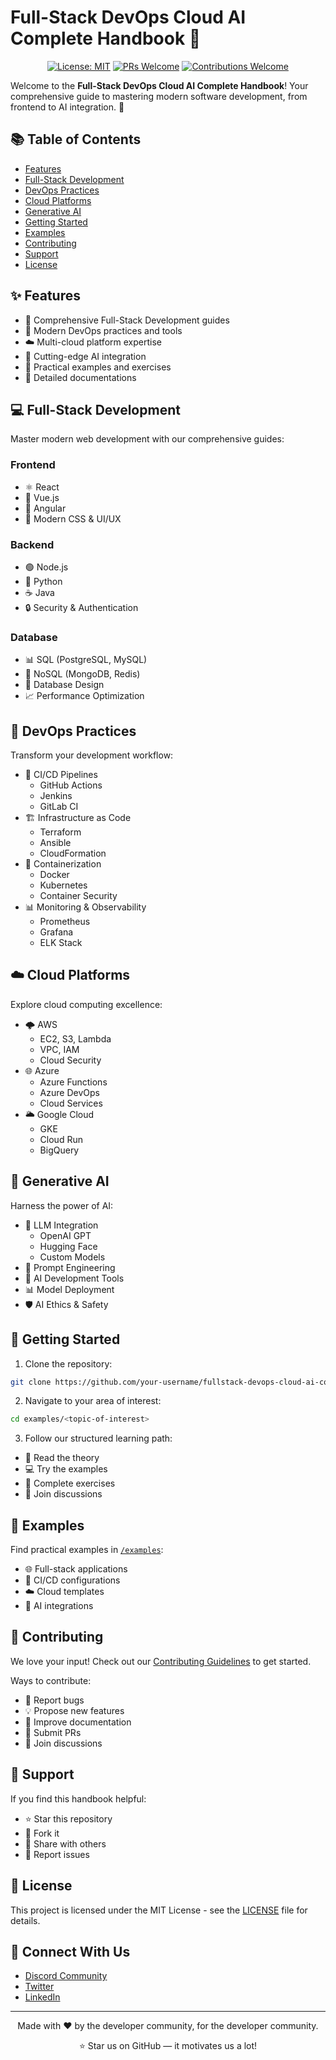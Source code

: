# Full-Stack DevOps Cloud AI Complete Handbook 🚀

<div align="center">

[![License: MIT](https://img.shields.io/badge/License-MIT-yellow.svg)](https://opensource.org/licenses/MIT)
[![PRs Welcome](https://img.shields.io/badge/PRs-welcome-brightgreen.svg?style=flat-square)](http://makeapullrequest.com)
[![Contributions Welcome](https://img.shields.io/badge/contributions-welcome-brightgreen.svg?style=flat)](https://github.com/your-username/fullstack-devops-cloud-ai-complete-handbook/issues)

</div>

Welcome to the **Full-Stack DevOps Cloud AI Complete Handbook**! Your comprehensive guide to mastering modern software development, from frontend to AI integration. 🌟

## 📚 Table of Contents
- [Features](#-features)
- [Full-Stack Development](#-full-stack-development)
- [DevOps Practices](#-devops-practices)
- [Cloud Platforms](#-cloud-platforms)
- [Generative AI](#-generative-ai)
- [Getting Started](#-getting-started)
- [Examples](#-examples)
- [Contributing](#-contributing)
- [Support](#-support)
- [License](#-license)

## ✨ Features
- 📱 Comprehensive Full-Stack Development guides
- 🔄 Modern DevOps practices and tools
- ☁️ Multi-cloud platform expertise
- 🤖 Cutting-edge AI integration
- 🧪 Practical examples and exercises
- 📖 Detailed documentations

## 💻 Full-Stack Development
Master modern web development with our comprehensive guides:

### Frontend
- ⚛️ React
- 🎯 Vue.js
- 📐 Angular
- 🎨 Modern CSS & UI/UX

### Backend
- 🟢 Node.js
- 🐍 Python
- ☕ Java
- 🔒 Security & Authentication

### Database
- 📊 SQL (PostgreSQL, MySQL)
- 🔷 NoSQL (MongoDB, Redis)
- 🔄 Database Design
- 📈 Performance Optimization

## 🔄 DevOps Practices
Transform your development workflow:

- 🔄 CI/CD Pipelines
  - GitHub Actions
  - Jenkins
  - GitLab CI
- 🏗️ Infrastructure as Code
  - Terraform
  - Ansible
  - CloudFormation
- 🐳 Containerization
  - Docker
  - Kubernetes
  - Container Security
- 📊 Monitoring & Observability
  - Prometheus
  - Grafana
  - ELK Stack

## ☁️ Cloud Platforms
Explore cloud computing excellence:

- 🌩️ AWS
  - EC2, S3, Lambda
  - VPC, IAM
  - Cloud Security
- 🌐 Azure
  - Azure Functions
  - Azure DevOps
  - Cloud Services
- 🌥️ Google Cloud
  - GKE
  - Cloud Run
  - BigQuery

## 🤖 Generative AI
Harness the power of AI:

- 🧠 LLM Integration
  - OpenAI GPT
  - Hugging Face
  - Custom Models
- 🎯 Prompt Engineering
- 🔧 AI Development Tools
- 📊 Model Deployment
- 🛡️ AI Ethics & Safety

## 🚀 Getting Started

1. Clone the repository:
```bash
git clone https://github.com/your-username/fullstack-devops-cloud-ai-complete-handbook.git
```

2. Navigate to your area of interest:
```bash
cd examples/<topic-of-interest>
```

3. Follow our structured learning path:
- 📖 Read the theory
- 💻 Try the examples
- 🧪 Complete exercises
- 🤝 Join discussions

## 📂 Examples
Find practical examples in [`/examples`](./examples):
- 🌐 Full-stack applications
- 🔄 CI/CD configurations
- ☁️ Cloud templates
- 🤖 AI integrations

## 🤝 Contributing
We love your input! Check out our [Contributing Guidelines](CONTRIBUTING.md) to get started.

Ways to contribute:
- 🐛 Report bugs
- 💡 Propose new features
- 📝 Improve documentation
- 🔧 Submit PRs
- 💬 Join discussions

## 🌟 Support
If you find this handbook helpful:
- ⭐ Star this repository
- 🔄 Fork it
- 📢 Share with others
- 🐞 Report issues

## 📜 License
This project is licensed under the MIT License - see the [LICENSE](LICENSE) file for details.

## 📱 Connect With Us
- [Discord Community](https://discord.gg/your-server)
- [Twitter](https://twitter.com/your-handle)
- [LinkedIn](https://linkedin.com/in/your-profile)

---

<div align="center">
Made with ❤️ by the developer community, for the developer community.

⭐ Star us on GitHub — it motivates us a lot!
</div>


